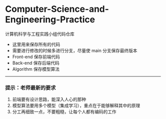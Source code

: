 # Computer-Science-and-Engineering-Practice
计算机科学与工程实践小组代码仓库
* 这里用来保存所有的代码
* 需要进行修改的时候多进行分支，尽量使 main 分支保存最终版本
* Front-end 保存前端代码
* Back-end 保存后端代码
* Algorithm 保存模型算法
---
### 提示：老师最新的要求
1. 前端要有设计思路，能深入人心的那种
2. 模型算法要用多个模型（集成学习），重点在于能够解释其中的原理
3. 分工再细致一点，不要粗糙，让每个人都有编码的工作